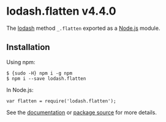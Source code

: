 lodash.flatten v4.4.0
=====================

The [lodash](https://lodash.com/) method `_.flatten` exported as a [Node.js](https://nodejs.org/) module.

Installation
------------

Using npm:

    $ {sudo -H} npm i -g npm
    $ npm i --save lodash.flatten

In Node.js:

    var flatten = require('lodash.flatten');

See the [documentation](https://lodash.com/docs#flatten) or [package source](https://github.com/lodash/lodash/blob/4.4.0-npm-packages/lodash.flatten) for more details.
